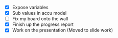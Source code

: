 - [x] Expose variables
- [x] Sub values in accu model
- [ ] Fix my board onto the wall
- [x] Finish up the progress report
- [x] Work on the presentation (Moved to slide work)